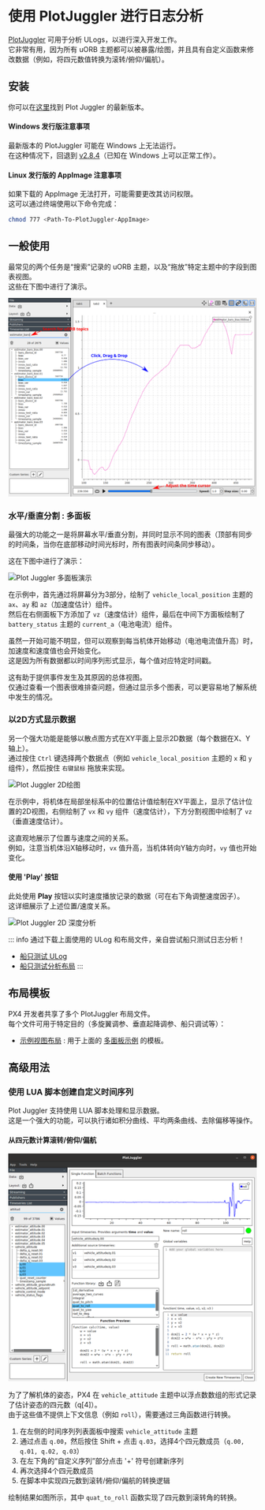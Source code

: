 # 使用 PlotJuggler 进行日志分析

[PlotJuggler](https://github.com/facontidavide/PlotJuggler) 可用于分析 ULogs，以进行深入开发工作。  
它非常有用，因为所有 uORB 主题都可以被暴露/绘图，并且具有自定义函数来修改数据（例如，将四元数值转换为滚转/俯仰/偏航）。

## 安装

你可以在[这里](https://github.com/facontidavide/PlotJuggler/releases)找到 Plot Juggler 的最新版本。

#### Windows 发行版注意事项

最新版本的 PlotJuggler 可能在 Windows 上无法运行。  
在这种情况下，回退到 [v2.8.4](https://github.com/facontidavide/PlotJuggler/releases/tag/2.8.4)（已知在 Windows 上可以正常工作）。

#### Linux 发行版的 AppImage 注意事项

如果下载的 AppImage 无法打开，可能需要更改其访问权限。  
这可以通过终端使用以下命令完成：

```sh
chmod 777 <Path-To-PlotJuggler-AppImage>
```

## 一般使用

最常见的两个任务是“搜索”记录的 uORB 主题，以及“拖放”特定主题中的字段到图表视图。  
这些在下图中进行了演示。

![Plot Juggler 基本使用](../../assets/flight_log_analysis/plot_juggler/plotjuggler_timeseries_search_and_drop.svg)

### 水平/垂直分割 : 多面板

最强大的功能之一是将屏幕水平/垂直分割，并同时显示不同的图表（顶部有同步的时间条，当你在底部移动时间光标时，所有图表时间条同步移动）。

这在下图中进行了演示：

![Plot Juggler 多面板演示](../../assets/flight_log_analysis/plot_juggler/plotjuggler_dragdrop_multipanel.gif)

在示例中，首先通过将屏幕分为3部分，绘制了 `vehicle_local_position` 主题的 `ax`、`ay` 和 `az`（加速度估计）组件。  
然后在右侧面板下方添加了 `vz`（速度估计）组件，最后在中间下方面板绘制了 `battery_status` 主题的 `current_a`（电池电流）组件。

虽然一开始可能不明显，但可以观察到每当机体开始移动（电池电流值升高）时，加速度和速度值也会开始变化。  
这是因为所有数据都以时间序列形式显示，每个值对应特定时间戳。

这有助于提供事件发生及其原因的总体视图。  
仅通过查看一个图表很难排查问题，但通过显示多个图表，可以更容易地了解系统中发生的情况。

### 以2D方式显示数据

另一个强大功能是能够以散点图方式在XY平面上显示2D数据（每个数据在X、Y轴上）。  
通过按住 `Ctrl` 键选择两个数据点（例如 `vehicle_local_position` 主题的 `x` 和 `y` 组件），然后按住 `右键鼠标` 拖放来实现。

![Plot Juggler 2D绘图](../../assets/flight_log_analysis/plot_juggler/plotjuggler_2d_graph.gif)

在示例中，将机体在局部坐标系中的位置估计值绘制在XY平面上，显示了估计位置的2D视图，右侧绘制了 `vx` 和 `vy` 组件（速度估计），下方分割视图中绘制了 `vz`（垂直速度估计）。

这直观地展示了位置与速度之间的关系。  
例如，注意当机体沿X轴移动时，`vx` 值升高，当机体转向Y轴方向时，`vy` 值也开始变化。

#### 使用 'Play' 按钮

此处使用 **Play** 按钮以实时速度播放记录的数据（可在右下角调整速度因子）。  
这详细展示了上述位置/速度关系。

![Plot Juggler 2D 深度分析](../../assets/flight_log_analysis/plot_juggler/plotjuggler_2d_graph_pos_vel_analysis.gif)

::: info
通过下载上面使用的 ULog 和布局文件，亲自尝试船只测试日志分析！
- [船只测试 ULog](https://github.com/PX4/PX4-user_guide/raw/main/assets/flight_log_analysis/plot_juggler/sample_log_boat_testing_2022-7-28-13-31-16.ulg)
- [船只测试分析布局](https://raw.githubusercontent.com/PX4/PX4-user_guide/main/assets/flight_log_analysis/plot_juggler/sample_log_boat_testing_layout.xml)
:::

## 布局模板

PX4 开发者共享了多个 PlotJuggler 布局文件。  
每个文件可用于特定目的（多旋翼调参、垂直起降调参、船只调试等）：

* [示例视图布局](https://github.com/PX4/PX4-user_guide/blob/main/assets/flight_log_analysis/plot_juggler/plotjuggler_sample_view.xml) : 用于上面的 [多面板示例](#splitting-horizontally-vertically-multi-panel) 的模板。

## 高级用法

### 使用 LUA 脚本创建自定义时间序列

Plot Juggler 支持使用 LUA 脚本处理和显示数据。  
这是一个强大的功能，可以执行诸如积分曲线、平均两条曲线、去除偏移等操作。

#### 从四元数计算滚转/俯仰/偏航

![使用 Lua 脚本将四元数转换为滚转](../../assets/flight_log_analysis/plot_juggler/plotjuggler_quaternion_to_roll_lua_script.png)

为了了解机体的姿态，PX4 在 `vehicle_attitude` 主题中以浮点数数组的形式记录了估计姿态的四元数（q[4]）。  
由于这些值不提供上下文信息（例如 `roll`），需要通过三角函数进行转换。

1. 在左侧的时间序列列表面板中搜索 `vehicle_attitude` 主题  
2. 通过点击 `q.00`，然后按住 Shift + 点击 `q.03`，选择4个四元数成员（`q.00, q.01, q.02, q.03`）  
3. 在左下角的“自定义序列”部分点击 '+' 符号创建新序列  
4. 再次选择4个四元数成员  
5. 在脚本中实现四元数到滚转/俯仰/偏航的转换逻辑  

绘制结果如图所示，其中 `quat_to_roll` 函数实现了四元数到滚转角的转换。